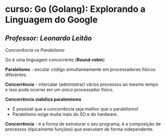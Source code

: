 # **curso: Go (Golang): Explorando a Linguagem do Google**
## *Professor: Leonardo Leitão*

*Concorrência vs Paralelismo*

Go é uma linguagem concorrente (**Round-robin**)

**Paralelismo** - excutar código simultaneamente em processadores físicos diferentes.

**Concorrência** - intercalar (administrar) vários processos ao mesmo tempo e isso pode ocorrer em um único processador físico.

**Concorrência viabiliza paralemismo**

* É possivel que a concorrência seja melhor que o paralelismo!
* Paralelismo exige muita mais do SO e do hardware.

**Concorrência** -  é a forma de estruturar o seu programa, é a composição de processos (tipicamente funções) que executam de forma independente.